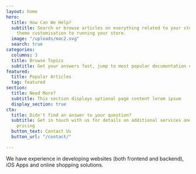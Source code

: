 ```yaml
---
layout: home
hero:
  title: How Can We Help?
  subtitle: Search or browse articles on everything related to your store, from basic
    theme customisation to running your store.
  image: "/uploads/mac2.svg"
  search: true
categories:
  columns: 3
  title: Browse Topics
  subtitle: Get your answers fast, jump to most popular documentation content
featured:
  title: Popular Articles
  tag: featured
section:
  title: Need More?
  subtitle: This section displays optional page content lorem ipsum
  display_section: true
cta:
  title: Didn't find an answer to your question?
  subtitle: Get in touch with us for details on additional services and custom work
    pricing
  button_text: Contact Us
  button_url: "/contact/"

---
```

We have experience in developing websites (both frontend and backend), iOS Apps and online shopping solutions.